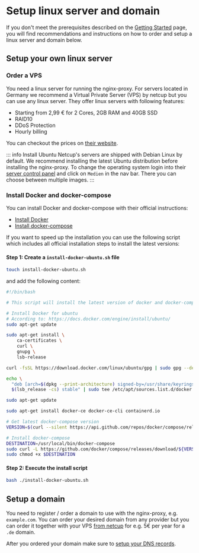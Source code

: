 # Setup linux server and domain

If you don't meet the prerequisites described on the [Getting Started](/guide/getting-started) page, you will find recommendations and instructions on how to order and setup a linux server and domain below.

## Setup your own linux server

### Order a VPS

You need a linux server for running the nginx-proxy. For servers located in Germany we recommend a Virtual Private Server (VPS) by netcup but you can use any linux server. They offer linux servers with following features:

- Starting from 2,99 € for 2 Cores, 2GB RAM and 40GB SSD
- RAID10
- DDoS Protection
- Hourly billing

You can checkout the prices on [their website](https://www.netcup.de/vserver/vps.php).

::: info Install Ubuntu
Netcup's servers are shipped with Debian Linux by default. We recommend installing the latest Ubuntu distribution before installing the nginx-proxy. To change the operating system login into their [server control panel](https://www.servercontrolpanel.de/SCP) and click on `Medien` in the nav bar. There you can choose between multiple images.
:::

### Install Docker and docker-compose

You can install Docker and docker-compose with their official instructions:

- [Install Docker](https://docs.docker.com/engine/install/)
- [Install docker-compose](https://docs.docker.com/compose/install/)

If you want to speed up the installation you can use the following script which includes all official installation steps to install the latest versions:

#### **Step 1:** Create a `install-docker-ubuntu.sh` file

```bash
touch install-docker-ubuntu.sh
```

and add the following content:

```bash
#!/bin/bash

# This script will install the latest version of docker and docker-compose for ubuntu.

# Install Docker for ubuntu
# According to: https://docs.docker.com/engine/install/ubuntu/
sudo apt-get update

sudo apt-get install \
    ca-certificates \
    curl \
    gnupg \
    lsb-release

curl -fsSL https://download.docker.com/linux/ubuntu/gpg | sudo gpg --dearmor -o /usr/share/keyrings/docker-archive-keyring.gpg

echo \
  "deb [arch=$(dpkg --print-architecture) signed-by=/usr/share/keyrings/docker-archive-keyring.gpg] https://download.docker.com/linux/ubuntu \
  $(lsb_release -cs) stable" | sudo tee /etc/apt/sources.list.d/docker.list > /dev/null

sudo apt-get update

sudo apt-get install docker-ce docker-ce-cli containerd.io

# Get latest docker-compose version
VERSION=$(curl --silent https://api.github.com/repos/docker/compose/releases/latest | grep -Po '"tag_name": "\K.*\d')

# Install docker-compose
DESTINATION=/usr/local/bin/docker-compose
sudo curl -L https://github.com/docker/compose/releases/download/${VERSION}/docker-compose-$(uname -s)-$(uname -m) -o $DESTINATION
sudo chmod +x $DESTINATION
```

#### **Step 2:** Execute the install script

```bash
bash ./install-docker-ubuntu.sh
```

## Setup a domain

You need to register / order a domain to use with the nginx-proxy, e.g. `example.com`. You can order your desired domain from any provider but you can order it together with your VPS [from netcup](https://www.netcup.de/bestellen/domainangebote.php) for e.g. 5€ per year for a `.de` domain.

After you ordered your domain make sure to [setup your DNS records](/guide/getting-started.html#dns-records).
